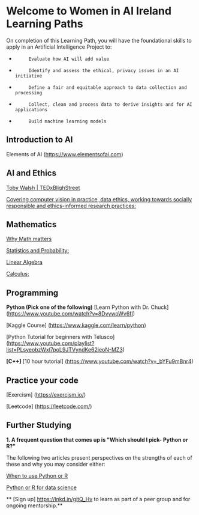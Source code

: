 # Welcome to Women in AI Ireland Learning Paths
On completion of this Learning Path, you will have the foundational skills to apply in an Artificial Intelligence Project to:
-          Evaluate how AI will add value
-          Identify and assess the ethical, privacy issues in an AI initiative
-          Define a fair and equitable approach to data collection and processing
-          Collect, clean and process data to derive insights and for AI applications
-          Build machine learning models

## Introduction to AI
Elements of AI (https://www.elementsofai.com)


## AI and Ethics
[Toby Walsh | TEDxBlighStreet](https://www.youtube.com/watch?v=HSsQApXQGsI)
 
 
[Covering computer vision in practice, data ethics, working towards socially responsible and ethics-informed research practices:](https://sites.google.com/view/fatecv-tutorial/schedule)

## Mathematics
[Why Math matters](https://www.youtube.com/watch?v=8onB7rPG4Pk)

[Statistics and Probability:](https://www.udemy.com/course/statistics-probability)

[Linear Algebra](https://www.udemy.com/course/linear-algebra-course)

[Calculus:](https://www.udemy.com/course/calculus1)

## Programming
**Python (Pick one of the following)**
[Learn Python with Dr. Chuck] (https://www.youtube.com/watch?v=8DvywoWv6fI)

[Kaggle Course] (https://www.kaggle.com/learn/python)

[Python Tutorial for beginners with Telusco] (https://www.youtube.com/playlist?list=PLsyeobzWxl7poL9JTVyndKe62ieoN-MZ3)

**[C++]**
[10 hour tutorial] (https://www.youtube.com/watch?v=_bYFu9mBnr4)

## Practice your code
[Exercism] (https://exercism.io/)

[Leetcode] (https://leetcode.com/)

## Further Studying
**1. A frequent question that comes up is "Which should I pick- Python or R?"**

The following two articles present perspectives on the strengths of each of these and why you may consider either:

[When to use Python or R](https://www.datacamp.com/community/blog/when-to-use-python-or-r)

[Python or R for data science](https://medium.com/@data_driven/python-vs-r-for-data-science-and-the-winner-is-3ebb1a968197)

** [Sign up] https://lnkd.in/gitQ_Hv  to learn as part of a peer group and for ongoing mentorship.**

